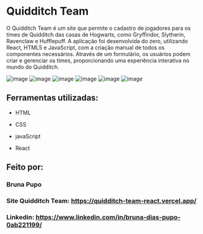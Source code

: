 # Quidditch Team

O Quidditch Team é um site que permite o cadastro de jogadores para os times de Quidditch das casas de Hogwarts, como Gryffindor, Slytherin, Ravenclaw e Hufflepuff. A aplicação foi desenvolvida do zero, utilizando React, HTML5 e JavaScript, com a criação manual de todos os componentes necessários. Através de um formulário, os usuários podem criar e gerenciar os times, proporcionando uma experiência interativa no mundo do Quidditch.

![image](https://github.com/Brunapupo/quidditch-team-react/assets/112135250/483ace40-edf7-4c57-8490-05d182d6f77c)
![image](https://github.com/Brunapupo/quidditch-team-react/assets/112135250/41611976-7857-46e7-b7be-df6a8a6b6b1f)
![image](https://github.com/Brunapupo/quidditch-team-react/assets/112135250/d66c2e4b-59cc-4b6d-84af-d66d46507a2c)
![image](https://github.com/Brunapupo/quidditch-team-react/assets/112135250/ae8eb51a-dbc1-4667-b159-e324a42e427a)
![image](https://github.com/Brunapupo/quidditch-team-react/assets/112135250/fd127622-fe92-422f-bc92-5a73ad414760)
![image](https://github.com/Brunapupo/quidditch-team-react/assets/112135250/283baca7-d6d3-4a73-8029-62d97f90a63e)

## Ferramentas utilizadas:

* HTML

* CSS

* javaScript

* React

## Feito por:
### Bruna Pupo
### Site Quidditch Team: https://quidditch-team-react.vercel.app/
### Linkedin: https://www.linkedin.com/in/bruna-dias-pupo-0ab221199/










